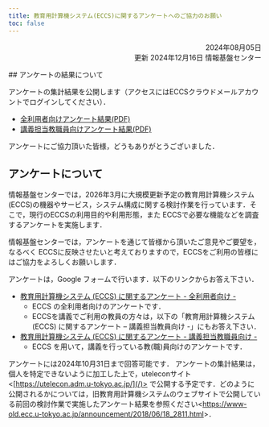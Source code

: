 ```yaml
---
title: 教育用計算機システム(ECCS)に関するアンケートへのご協力のお願い
toc: false
---
```


<div style="text-align: right;">

2024年08月05日  
更新 2024年12月16日
情報基盤センター

</div>
## アンケートの結果について

アンケートの集計結果を公開します（アクセスにはECCSクラウドメールアカウントでログインしてください）．
- [全利用者向けアンケート結果(PDF)](https://drive.google.com/file/d/1VHafxCA9uELUN3mEfGPJLLnQBmzKo6yT/view?usp=drive_link)
- [講義担当教職員向けアンケート結果(PDF)](https://drive.google.com/file/d/1SgyzqORG21i_LsAknR3-lyx1FyXARGfj/view?usp=drive_link)

アンケートにご協力頂いた皆様，どうもありがとうございました． 

## アンケートについて

情報基盤センターでは，2026年3月に大規模更新予定の教育用計算機システム(ECCS)の機器やサービス，システム構成に関する検討作業を行っています．そこで，現行のECCSの利用目的や利用形態，また ECCSで必要な機能などを調査するアンケートを実施します．

情報基盤センターでは，アンケートを通じて皆様から頂いたご意見やご要望を，なるべく ECCSに反映させたいと考えておりますので，ECCSをご利用の皆様にはご協力をよろしくお願いします．

アンケートは，Google フォームで行います．以下のリンクからお答え下さい．
- [教育用計算機システム (ECCS) に関するアンケート - 全利用者向け -](https://forms.gle/HhQdCgG9rzBbN1217)
  - ECCS の全利用者向けのアンケートです．
  - ECCSを講義でご利用の教員の方々は，以下の「教育用計算機システム(ECCS) に関するアンケート – 講義担当教員向け -」にもお答え下さい．
- [教育用計算機システム (ECCS) に関するアンケート - 講義担当教職員向け -](https://forms.gle/cyrzzFQXrfiWzNmS6)
  - ECCS を用いて，講義を行っている教(職)員向けのアンケートです．

アンケートには2024年10月31日まで回答可能です． アンケートの集計結果は，個人を特定できないように加工した上で，uteleconサイト<[https://utelecon.adm.u-tokyo.ac.jp/](/)> で公開する予定です．どのように公開されるかについては，旧教育用計算機システムのウェブサイトで公開している前回の検討作業で実施したアンケート結果を参照ください<<https://www-old.ecc.u-tokyo.ac.jp/announcement/2018/06/18_2811.html>>．
